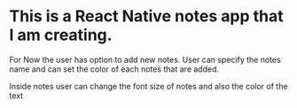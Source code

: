 # This is a React Native notes app that I am creating.

For Now the user has option to add new notes. User can specify the notes name and can set the color of each notes that are added.

Inside notes user can change the font size of notes and also the color of the text
